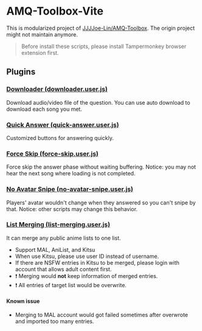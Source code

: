 # AMQ-Toolbox-Vite

This is modularized project of [JJJJoe-Lin/AMQ-Toolbox](https://github.com/JJJJoe-Lin/AMQ-Toolbox). The origin project might not maintain anymore.

> Before install these scripts, please install Tampermonkey browser extension first.

## Plugins
### [Downloader (downloader.user.js)](https://raw.githubusercontent.com/JJJJoe-Lin/AMQ-Toolbox-Vite/master/plugins/downloader/script/downloader.user.js)
Download audio/video file of the question. You can use auto download to download each song you met.

### [Quick Answer (quick-answer.user.js)](https://raw.githubusercontent.com/JJJJoe-Lin/AMQ-Toolbox-Vite/master/plugins/quick-answer/script/quick-answer.user.js)
Customized buttons for answering quickly.

### [Force Skip (force-skip.user.js)](https://raw.githubusercontent.com/JJJJoe-Lin/AMQ-Toolbox-Vite/master/plugins/force-skip/script/force-skip.user.js)
Force skip the answer phase without waiting buffering. Notice: you may not hear the next song where loading is not completed.

### [No Avatar Snipe (no-avatar-snipe.user.js)](https://raw.githubusercontent.com/JJJJoe-Lin/AMQ-Toolbox-Vite/master/plugins/no-avatar-snipe/script/no-avatar-snipe.user.js)
Players' avatar wouldn't change when they answered so you can't snipe by that. Notice: other scripts may change this behavior.

### [List Merging (list-merging.user.js)](https://raw.githubusercontent.com/JJJJoe-Lin/AMQ-Toolbox-Vite/master/plugins/list-merging/script/list-merging.user.js)
It can merge any public anime lists to one list.
* Support MAL, AniList, and Kitsu
* When use Kitsu, please use user ID instead of username.
* If there are NSFW entries in Kitsu to be merged, please login with account that allows adult content first.
* ❗ Merging would **not** keep information of merged entries.
* ❗ All entries of target list would be overwrite.

#### Known issue
* Merging to MAL account would got failed sometimes after overwrote and imported too many entries.